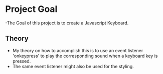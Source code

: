 # Project Goal
-The Goal of this project is to create a Javascript Keyboard.

## Theory 
- My theory on how to accomplish this is to use an event listener 'onkeypress' to play the corresponding sound when a keyboard key is pressed.
- The same event listener might also be used for the styling.
